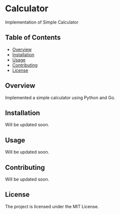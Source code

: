 # Calculator

Implementation of Simple Calculator

## Table of Contents

- [Overview](#overview)
- [Installation](#installation)
- [Usage](#usage)
- [Contributing](#contributing)
- [License](#license)

## Overview

Implemented a simple calculator using Python and Go.

## Installation

Will be updated soon.

## Usage

Will be updated soon.

## Contributing

Will be updated soon.

## License

The project is licensed under the MIT License.
